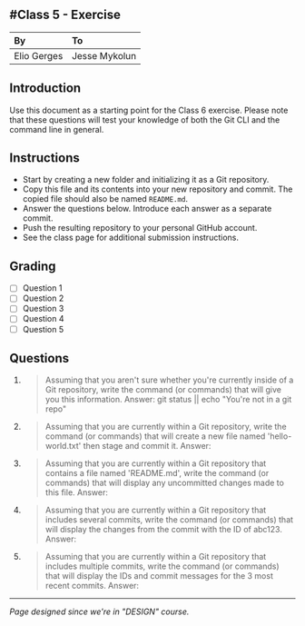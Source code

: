 
#Class 5 - Exercise
---
|By|To|
|:-------------|:--------------|
|Elio Gerges|Jesse Mykolun|

## Introduction
Use this document as a starting point for the Class 6 exercise. Please note that these questions will test your knowledge of both the Git CLI and the command line in general.

## Instructions
- Start by creating a new folder and initializing it as a Git repository.
- Copy this file and its contents into your new repository and commit. The copied file should also be named `README.md`.
- Answer the questions below. Introduce each answer as a separate commit.
- Push the resulting repository to your personal GitHub account.
- See the class page for additional submission instructions.

## Grading
- [ ] Question 1
- [ ] Question 2
- [ ] Question 3
- [ ] Question 4
- [ ] Question 5

## Questions
1. > Assuming that you aren't sure whether you're currently inside of a Git repository, write the command (or commands) that will give you this information.
Answer: git status || echo "You're not in a git repo"

2. > Assuming that you are currently within a Git repository, write the command (or commands) that will create a new file named 'hello-world.txt' then stage and commit it.
Answer: 

3. > Assuming that you are currently within a Git repository that contains a file named 'README.md', write the command (or commands) that will display any uncommitted changes made to this file.
Answer: 

4. > Assuming that you are currently within a Git repository that includes several commits, write the command (or commands) that will display the changes from the commit with the ID of abc123.
Answer: 

5. > Assuming that you are currently within a Git repository that includes multiple commits, write the command (or commands) that will display the IDs and commit messages for the 3 most recent commits.
Answer: 

---
*Page designed since we're in "DESIGN" course.*